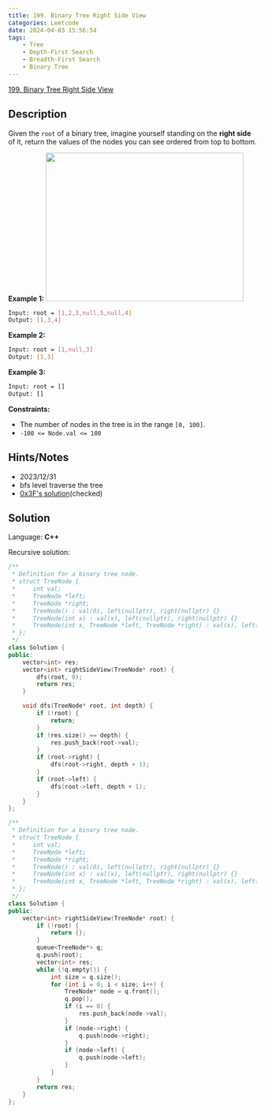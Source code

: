 ```yaml
---
title: 199. Binary Tree Right Side View
categories: Leetcode
date: 2024-04-03 15:56:54
tags:
    - Tree
    - Depth-First Search
    - Breadth-First Search
    - Binary Tree
---
```


[199. Binary Tree Right Side View](https://leetcode.com/problems/binary-tree-right-side-view/description/)

## Description

Given the `root` of a binary tree, imagine yourself standing on the **right side**  of it, return the values of the nodes you can see ordered from top to bottom.

**Example 1:**
<img alt="" src="https://assets.leetcode.com/uploads/2021/02/14/tree.jpg" style="width: 401px; height: 301px;">

```bash
Input: root = [1,2,3,null,5,null,4]
Output: [1,3,4]
```

**Example 2:**

```bash
Input: root = [1,null,3]
Output: [1,3]
```

**Example 3:**

```bash
Input: root = []
Output: []
```

**Constraints:**

- The number of nodes in the tree is in the range `[0, 100]`.
- `-100 <= Node.val <= 100`

## Hints/Notes

- 2023/12/31
- bfs level traverse the tree
- [0x3F's solution](https://leetcode.cn/problems/binary-tree-right-side-view/solutions/2015061/ru-he-ling-huo-yun-yong-di-gui-lai-kan-s-r1nc/)(checked)

## Solution

Language: **C++**

Recursive solution:

```C++
/**
 * Definition for a binary tree node.
 * struct TreeNode {
 *     int val;
 *     TreeNode *left;
 *     TreeNode *right;
 *     TreeNode() : val(0), left(nullptr), right(nullptr) {}
 *     TreeNode(int x) : val(x), left(nullptr), right(nullptr) {}
 *     TreeNode(int x, TreeNode *left, TreeNode *right) : val(x), left(left), right(right) {}
 * };
 */
class Solution {
public:
    vector<int> res;
    vector<int> rightSideView(TreeNode* root) {
        dfs(root, 0);
        return res;
    }

    void dfs(TreeNode* root, int depth) {
        if (!root) {
            return;
        }
        if (res.size() == depth) {
            res.push_back(root->val);
        }
        if (root->right) {
            dfs(root->right, depth + 1);
        }
        if (root->left) {
            dfs(root->left, depth + 1);
        }
    }
};
```

```C++
/**
 * Definition for a binary tree node.
 * struct TreeNode {
 *     int val;
 *     TreeNode *left;
 *     TreeNode *right;
 *     TreeNode() : val(0), left(nullptr), right(nullptr) {}
 *     TreeNode(int x) : val(x), left(nullptr), right(nullptr) {}
 *     TreeNode(int x, TreeNode *left, TreeNode *right) : val(x), left(left), right(right) {}
 * };
 */
class Solution {
public:
    vector<int> rightSideView(TreeNode* root) {
        if (!root) {
            return {};
        }
        queue<TreeNode*> q;
        q.push(root);
        vector<int> res;
        while (!q.empty()) {
            int size = q.size();
            for (int i = 0; i < size; i++) {
                TreeNode* node = q.front();
                q.pop();
                if (i == 0) {
                    res.push_back(node->val);
                }
                if (node->right) {
                    q.push(node->right);
                }
                if (node->left) {
                    q.push(node->left);
                }
            }
        }
        return res;
    }
};
```
